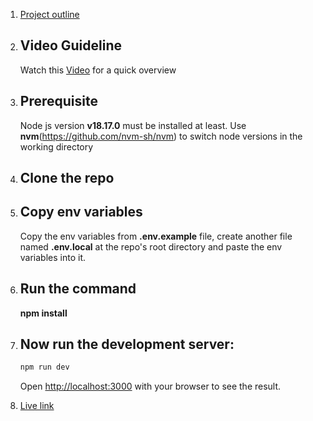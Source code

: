 
1. [Project outline](https://www.frontendmentor.io/challenges/linksharing-app-Fbt7yweGsT)

2. ## Video Guideline
   Watch this [Video](https://s.10m.io/v/1VG54V2u0JwNdCar0Xc4) for a quick overview

3. ## Prerequisite

   Node js version **v18.17.0** must be installed at least. Use **nvm**(https://github.com/nvm-sh/nvm) to switch node versions in the working directory

4. ## Clone the repo

5. ## Copy env variables
   Copy the env variables from **.env.example** file, create another file named **.env.local** at the repo's root directory and paste the env variables into it.

6. ## Run the command 
   **npm install**

7. ## Now run the development server:

    ```bash
    npm run dev
    ```

   Open [http://localhost:3000](http://localhost:3000) with your browser to see the result.

8. [Live link](https://link-sharing-app-f8dz.vercel.app/profile)

